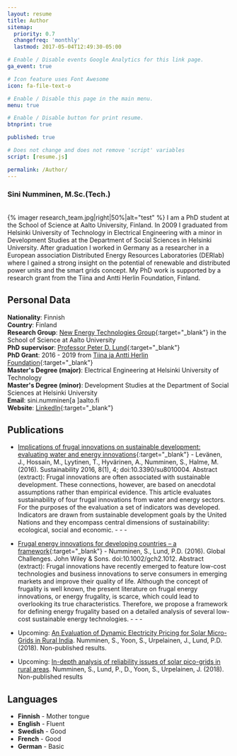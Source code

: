 ```yaml
---
layout: resume
title: Author
sitemap:
  priority: 0.7
  changefreq: 'monthly'
  lastmod: 2017-05-04T12:49:30-05:00

# Enable / Disable events Google Analytics for this link page.
ga_event: true

# Icon feature uses Font Awesome
icon: fa-file-text-o

# Enable / Disable this page in the main menu.
menu: true

# Enable / Disable button for print resume.
btnprint: true

published: true

# Does not change and does not remove 'script' variables
script: [resume.js]

permalink: /Author/
---
```


### Sini Numminen, M.Sc.(Tech.)

<div style="clear:both;"></div>
<br>
{% imager research_team.jpg|right|50%|alt="test" %}
I am a PhD student at the School of Science at Aalto University, Finland. In 2009 I graduated from Helsinki University of Technology in Electrical Engineering with a minor in Development Studies at the Department of Social Sciences in Helsinki University. After graduation I worked in Germany as a researcher in a European association Distributed Energy Resources Laboratories (DERlab) where I gained a strong insight on the potential of renewable and distributed power units and the smart grids concept. My PhD work is supported by a research grant from the Tiina and Antti Herlin Foundation, Finland.
<div style="clear:both;"></div>


## Personal Data

**Nationality**: Finnish   <br>
**Country**: Finland<br>
**Research Group**: [New Energy Technologies Group](http://newenergy.physics.aalto.fi){:target="_blank"} in the School of Science at Aalto University<br>
**PhD supervisor**: [Professor Peter D. Lund](https://people.aalto.fi/peter_lund){:target="_blank"}<br>
**PhD Grant**: 2016 - 2019 from [Tiina ja Antti Herlin Foundation](http://www.tahsaatio.fi){:target="_blank"}   
**Master's Degree (major)**: Electrical Engineering at Helsinki University of Technology<br>
**Master's Degree (minor)**: Development Studies at the Department of Social Sciences at Helsinki University <br>
**Email**: sini.numminen[a ]aalto.fi<br>
**Website**: [LinkedIn](http://linkedin.com/in/sininumminen){:target="_blank"} <br>

## Publications

* [Implications of frugal innovations on sustainable development: evaluating water and energy innovations](http://www.mdpi.com/2071-1050/8/1/4){:target="_blank"} - Levänen, J., Hossain, M., Lyytinen, T., Hyvärinen, A., Numminen, S., Halme, M. (2016). Sustainability 2016, 8(1), 4; doi:10.3390/su8010004. Abstract (extract): Frugal innovations are often associated with sustainable development. These connections, however, are based on anecdotal assumptions rather than empirical evidence. This article evaluates sustainability of four frugal innovations from water and energy sectors. For the purposes of the evaluation a set of indicators was developed. Indicators are drawn from sustainable development goals by the United Nations and they encompass central dimensions of sustainability: ecological, social and economic. - - -

* [Frugal energy innovations for developing countries – a framework](http://onlinelibrary.wiley.com/doi/10.1002/gch2.1012/full){:target="_blank"} - Numminen, S., Lund, P.D. (2016). Global Challenges. John Wiley & Sons. doi:10.1002/gch2.1012. Abstract (extract): Frugal innovations have recently emerged to feature low-cost technologies and business innovations to serve consumers in emerging markets and improve their quality of life. Although the concept of frugality is well known, the present literature on frugal energy innovations, or energy frugality, is scarce, which could lead to overlooking its true characteristics. Therefore, we propose a framework for defining energy frugality based on a detailed analysis of several low-cost sustainable energy technologies. - - -

* Upcoming: <u>An Evaluation of Dynamic Electricity Pricing for Solar Micro-Grids in Rural India</u>. Numminen, S., Yoon, S., Urpelainen, J., Lund, P.D. (2018). Non-published results.

* Upcoming: <u>In-depth analysis of reliability issues of solar pico-grids in rural areas</u>. Numminen, S., Lund, P., D., Yoon, S., Urpelainen, J. (2018). Non-published results


## Languages

* **Finnish** - Mother tongue
* **English** - Fluent
* **Swedish** - Good
* **French** - Good
* **German** - Basic
